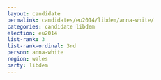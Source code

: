 ```yaml
---
layout: candidate
permalink: candidates/eu2014/libdem/anna-white/
categories: candidate libdem
election: eu2014
list-rank: 3
list-rank-ordinal: 3rd
person: anna-white
region: wales
party: libdem
---
```

